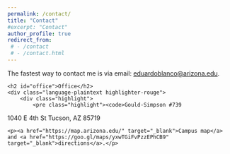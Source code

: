 ```yaml
---
permalink: /contact/
title: "Contact"
#excerpt: "Contact"
author_profile: true
redirect_from: 
 # - /contact
 # - /contact.html
---
```


<div class="post-content">
    <p>The fastest way to contact me is via email: <a href="mailto:eduardoblanco@arizona.edu">eduardoblanco@arizona.edu</a>.</p>

    <h2 id="office">Office</h2>
    <div class="language-plaintext highlighter-rouge">
        <div class="highlight">
            <pre class="highlight"><code>Gould-Simpson #739
1040 E 4th St
Tucson, AZ 85719
</code></pre>
        </div>
    </div>

    <p><a href="https://map.arizona.edu/" target="_blank">Campus map</a> and <a href="https://goo.gl/maps/yxwTGiFvPzzEPhCB9" target="_blank">directions</a>.</p>
</div>
